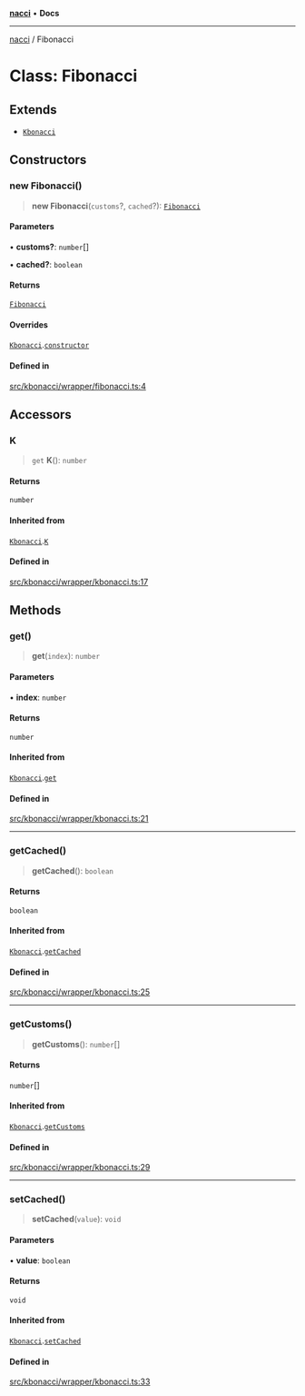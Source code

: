 [**nacci**](../README.md) • **Docs**

***

[nacci](../README.md) / Fibonacci

# Class: Fibonacci

## Extends

- [`Kbonacci`](Kbonacci.md)

## Constructors

### new Fibonacci()

> **new Fibonacci**(`customs`?, `cached`?): [`Fibonacci`](Fibonacci.md)

#### Parameters

• **customs?**: `number`[]

• **cached?**: `boolean`

#### Returns

[`Fibonacci`](Fibonacci.md)

#### Overrides

[`Kbonacci`](Kbonacci.md).[`constructor`](Kbonacci.md#constructors)

#### Defined in

[src/kbonacci/wrapper/fibonacci.ts:4](https://github.com/havelessbemore/nacci/blob/c935ac2e44daa562932932808e6c68b5725c7123/src/kbonacci/wrapper/fibonacci.ts#L4)

## Accessors

### K

> `get` **K**(): `number`

#### Returns

`number`

#### Inherited from

[`Kbonacci`](Kbonacci.md).[`K`](Kbonacci.md#k)

#### Defined in

[src/kbonacci/wrapper/kbonacci.ts:17](https://github.com/havelessbemore/nacci/blob/c935ac2e44daa562932932808e6c68b5725c7123/src/kbonacci/wrapper/kbonacci.ts#L17)

## Methods

### get()

> **get**(`index`): `number`

#### Parameters

• **index**: `number`

#### Returns

`number`

#### Inherited from

[`Kbonacci`](Kbonacci.md).[`get`](Kbonacci.md#get)

#### Defined in

[src/kbonacci/wrapper/kbonacci.ts:21](https://github.com/havelessbemore/nacci/blob/c935ac2e44daa562932932808e6c68b5725c7123/src/kbonacci/wrapper/kbonacci.ts#L21)

***

### getCached()

> **getCached**(): `boolean`

#### Returns

`boolean`

#### Inherited from

[`Kbonacci`](Kbonacci.md).[`getCached`](Kbonacci.md#getcached)

#### Defined in

[src/kbonacci/wrapper/kbonacci.ts:25](https://github.com/havelessbemore/nacci/blob/c935ac2e44daa562932932808e6c68b5725c7123/src/kbonacci/wrapper/kbonacci.ts#L25)

***

### getCustoms()

> **getCustoms**(): `number`[]

#### Returns

`number`[]

#### Inherited from

[`Kbonacci`](Kbonacci.md).[`getCustoms`](Kbonacci.md#getcustoms)

#### Defined in

[src/kbonacci/wrapper/kbonacci.ts:29](https://github.com/havelessbemore/nacci/blob/c935ac2e44daa562932932808e6c68b5725c7123/src/kbonacci/wrapper/kbonacci.ts#L29)

***

### setCached()

> **setCached**(`value`): `void`

#### Parameters

• **value**: `boolean`

#### Returns

`void`

#### Inherited from

[`Kbonacci`](Kbonacci.md).[`setCached`](Kbonacci.md#setcached)

#### Defined in

[src/kbonacci/wrapper/kbonacci.ts:33](https://github.com/havelessbemore/nacci/blob/c935ac2e44daa562932932808e6c68b5725c7123/src/kbonacci/wrapper/kbonacci.ts#L33)
